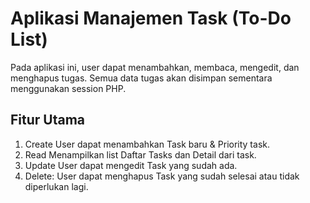 # Aplikasi Manajemen Task (To-Do List)
Pada aplikasi ini, user dapat menambahkan, membaca, mengedit, dan menghapus tugas. Semua data tugas akan disimpan sementara menggunakan session PHP.

## Fitur Utama
1.	Create
    User dapat menambahkan Task baru & Priority task.
3.	Read
    Menampilkan list Daftar Tasks dan Detail dari task.
5.	Update
    User dapat mengedit Task yang sudah ada.
7.	Delete:
    User dapat menghapus Task yang sudah selesai atau tidak diperlukan lagi.
